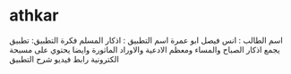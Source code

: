 # athkar
اسم الطالب : انس فيصل ابو عمرة 
اسم التطبيق : اذكار المسلم 
فكرة التطبيق: تطبيق يجمع اذكار الصباح والمساء ومعظم الادعية والاوراد الماثورة وايضا يحتوي على مسبحة الكترونية 
رابط فيديو شرح التطبيق 
